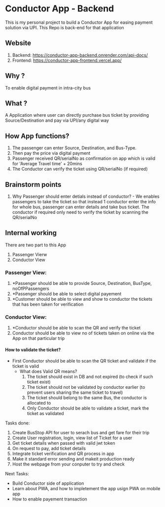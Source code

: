 # Conductor App - Backend
This is my personal project to build a Conductor App for easing payment solution via UPI. This Repo is back-end for that application

## Website
1. Backend: https://conductor-app-backend.onrender.com/api-docs/
2. Frontend: https://conductor-app-frontend.vercel.app/

## Why ?
To enable digital payment in intra-city bus

## What ?
A Application where user can directly purchase bus ticket by providing Source/Destination and pay via UPI/any digital way

## How App functions?
1. The passenger can enter Source, Destination, and Bus-Type. 
2. Then pay the price via digital payment
3. Passenger received QR/serialNo as confirmation on app which is valid for 'Average Travel time' + 20mins
4. The Conductor can verify the ticket using QR/serialNo (if required)

## Brainstorm points
1. Why Passenger should enter detials instead of conductor? - We enables passengers to take the ticket so that instead 1 conductor enter the info for whole bus, passenger can enter details and take bus ticket. The conductor if required only need to verify the ticket by scanning the QR/serialNo

## Internal working
There are two part to this App
1. Passenger Vierw
2. Conductor View

### Passenger View:
1. *Passenger should be able to provide Source, Destination, BusType, noOfPPassengers
2. *Passenger should be able to select digital payement
3. *Customer should be able to view and show to conductor the tickets that has been taken for verification

### Conductor View:
1. *Conductor should be able to scan the QR and verify the ticket
2. Conductor should be able to view no of tickets taken on online via the App on that particular trip

#### How to validate the ticket?
- First Conductor should be able to scan the QR ticket and validate if the ticket is valid
  - What does Valid QR means?
    1. The ticket should exist in DB and not expired (to check if such ticket exist)
    2. The ticket should not be validated by conductor earlier (to prevent users sharing the same ticket to travel)
    3. The ticket should belong to the same Bus, the conductor is allocated to
    4. Only Conductor should be able to validate a ticket, mark the ticket as validated

Tasks done:
1. Create BusStop API for user to serach bus and get fare for their trip
2. Create User registration, login, view list of Ticket for a user
3. Get ticket details when passed with valid jwt token
4. On request to pay, add ticket details
5. Integrate ticket verification and QR process in app
6. Make it standard error sending and makeit production ready
7. Host the webpage from your conputer to try and check

Next Tasks:
- Build Conductor side of application
- Learn about PWA, and how to impletement the app usign PWA on mobile app
- How to enable payement transaction

